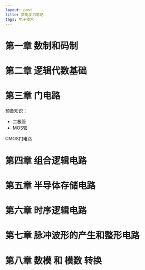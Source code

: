 ```yaml
---
layout: post
title: 数电复习笔记
tags: 电子技术
---
```


# 第一章 数制和码制


# 第二章 逻辑代数基础

# 第三章 门电路
预备知识：
- 二极管
- MOS管

CMOS门电路



# 第四章 组合逻辑电路

# 第五章 半导体存储电路

# 第六章 时序逻辑电路

# 第七章 脉冲波形的产生和整形电路

# 第八章 数模 和 模数 转换
